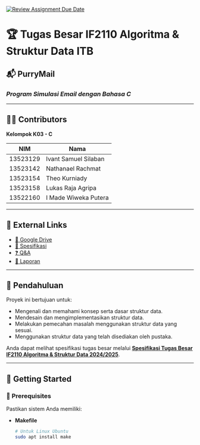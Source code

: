[![Review Assignment Due Date](https://classroom.github.com/assets/deadline-readme-button-22041afd0340ce965d47ae6ef1cefeee28c7c493a6346c4f15d667ab976d596c.svg)](https://classroom.github.com/a/OxmXQmdu)

# 🏆 **Tugas Besar IF2110 Algoritma & Struktur Data ITB**

## 📬 **PurryMail**
### *Program Simulasi Email dengan Bahasa C*

---

## 👨‍💻 **Contributors**

**Kelompok K03 - C**

| **NIM**    | **Nama**                |
|------------|-------------------------|
| 13523129   | Ivant Samuel Silaban    |
| 13523142   | Nathanael Rachmat       |
| 13523154   | Theo Kurniady           |
| 13523158   | Lukas Raja Agripa       |
| 13522160   | I Made Wiweka Putera     |

---

## 🔗 **External Links**

- [📁 Google Drive](https://drive.google.com/drive/folders/1JAVO1-JrP30rbMhhLhjYVrhoF0vDTs09)
- [📄 Spesifikasi](https://docs.google.com/document/d/19kKYXkapPCNZzR6tMNw01RW-NoHgLkcz-Aj4VuKoD-M/edit?tab=t.0#heading=h.kfubrmne03ed)
- [❓ Q&A](https://docs.google.com/spreadsheets/d/1Bh_0vtsmF0947cgc54ObfWdCI-fS-AcO1k3jpzTXm5U/edit?usp=drive_web&ouid=106681560138166355842)
- [📑 Laporan](https://docs.google.com/document/d/1LMkrz6R9FI4Kr7ff8PmJTAjHgR_hN9lW/edit)

---

## 📖 **Pendahuluan**

Proyek ini bertujuan untuk:
- Mengenali dan memahami konsep serta dasar struktur data.
- Mendesain dan mengimplementasikan struktur data.
- Melakukan pemecahan masalah menggunakan struktur data yang sesuai.
- Menggunakan struktur data yang telah disediakan oleh pustaka.

Anda dapat melihat spesifikasi tugas besar melalui [**Spesifikasi Tugas Besar IF2110 Algoritma & Struktur Data 2024/2025**](https://docs.google.com/document/d/19kKYXkapPCNZzR6tMNw01RW-NoHgLkcz-Aj4VuKoD-M/edit?tab=t.0#heading=h.kfubrmne03ed).

---

## 🚀 **Getting Started**

### 🔧 **Prerequisites**

Pastikan sistem Anda memiliki:
- **Makefile**
  ```sh
  # Untuk Linux Ubuntu
  sudo apt install make
